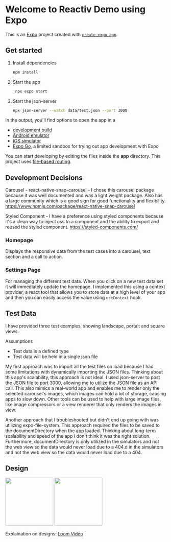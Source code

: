 # Welcome to Reactiv Demo using Expo

This is an [Expo](https://expo.dev) project created with [`create-expo-app`](https://www.npmjs.com/package/create-expo-app).

## Get started

1. Install dependencies

   ```bash
   npm install
   ```

2. Start the app

   ```bash
    npx expo start
   ```

3. Start the json-server

   ```bash
   npx json-server --watch data/test.json --port 3000
   ```

In the output, you'll find options to open the app in a

- [development build](https://docs.expo.dev/develop/development-builds/introduction/)
- [Android emulator](https://docs.expo.dev/workflow/android-studio-emulator/)
- [iOS simulator](https://docs.expo.dev/workflow/ios-simulator/)
- [Expo Go](https://expo.dev/go), a limited sandbox for trying out app development with Expo

You can start developing by editing the files inside the **app** directory. This project uses [file-based routing](https://docs.expo.dev/router/introduction).

## Development Decisions

Carousel - react-native-snap-carousel - I chose this carousel package because it was well documented and was a light weight package. Also has a large community which is a good sign for good functionality and flexibility.
https://www.npmjs.com/package/react-native-snap-carousel

Styled Component - I have a preference using styled components because it's a clean way to inject css to a component and the ability to export and reused the styled component.
https://styled-components.com/

### Homepage

Displays the responsive data from the test cases into a carousel, text section and a call to action.

### Settings Page

For managing the different test data. When you click on a new test data set it will immediately update the homepage. I implemented this using a context provider, a react tool that allows you to store data at a high level of your app and then you can easily access the value using `useContext` hook.

## Test Data

I have provided three test examples, showing landscape, portait and square views.

Assumptions

- Test data is a defined type
- Test data will be held in a single json file

My first approach was to import all the test files on load because I had some limitations with dynamically importing the JSON files. Thinking about this app's scalability, this approach is not ideal. I used json-server to post the JSON file to port 3000, allowing me to utilize the JSON file as an API call. This also mimics a real-world app and enables me to render only the selected carousel's images, which images can hold a lot of storage, causing apps to slow down. Other tools can be used to help with large image files, like image compressors or a view renderer that only renders the images in view.

Another approach that I troubleshooted but didn't end up going with was utilizing expo-file-system. This approach required the files to be saved to the documentDirectory when the app loaded. Thinking about long-term scalability and speed of the app I don't think it was the right solution. Furthermore, documentDirectory is only utilized in the simulators and not the web view so the data would never load due to a 404.d in the simulators and not the web view so the data would never load due to a 404.

## Design

<img src="https://github.com/user-attachments/assets/ef2692c2-2683-47cc-9cf7-9b17d209ccec" width="150" />
<img src="https://github.com/user-attachments/assets/dde59159-a021-42e0-9137-cc942a375794" width="150" />

Explaination on designs: [Loom Video](https://www.loom.com/share/995a3b79ad9d4069bc939de14d4179c6)
